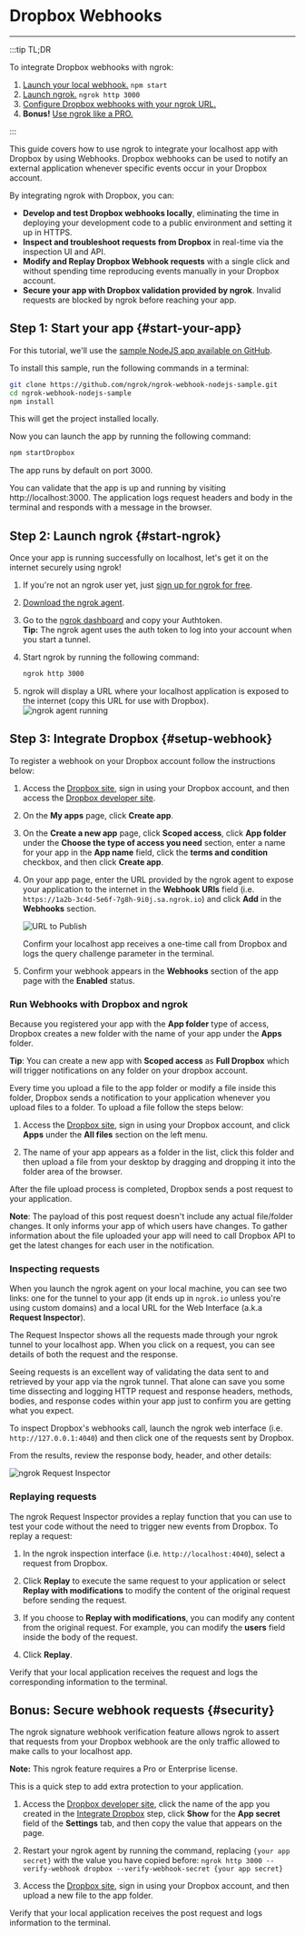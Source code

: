 # Dropbox Webhooks
------------

:::tip TL;DR

To integrate Dropbox webhooks with ngrok:
1. [Launch your local webhook.](#start-your-app) `npm start`
1. [Launch ngrok.](#start-ngrok) `ngrok http 3000`
1. [Configure Dropbox webhooks with your ngrok URL.](#setup-webhook)
1. **Bonus!** [Use ngrok like a PRO.](#security)

:::


This guide covers how to use ngrok to integrate your localhost app with Dropbox by using Webhooks.
Dropbox webhooks can be used to notify an external application whenever specific events occur in your Dropbox account. 

By integrating ngrok with Dropbox, you can:

- **Develop and test Dropbox webhooks locally**, eliminating the time in deploying your development code to a public environment and setting it up in HTTPS.
- **Inspect and troubleshoot requests from Dropbox** in real-time via the inspection UI and API.
- **Modify and Replay Dropbox Webhook requests** with a single click and without spending time reproducing events manually in your Dropbox account.
- **Secure your app with Dropbox validation provided by ngrok**. Invalid requests are blocked by ngrok before reaching your app.


## **Step 1**: Start your app {#start-your-app}

For this tutorial, we'll use the [sample NodeJS app available on GitHub](https://github.com/ngrok/ngrok-webhook-nodejs-sample). 

To install this sample, run the following commands in a terminal:

```bash
git clone https://github.com/ngrok/ngrok-webhook-nodejs-sample.git
cd ngrok-webhook-nodejs-sample
npm install
```

This will get the project installed locally.

Now you can launch the app by running the following command: 

```bash
npm startDropbox
```

The app runs by default on port 3000. 

You can validate that the app is up and running by visiting http://localhost:3000. The application logs request headers and body in the terminal and responds with a message in the browser.


## **Step 2**: Launch ngrok {#start-ngrok}

Once your app is running successfully on localhost, let's get it on the internet securely using ngrok! 

1. If you're not an ngrok user yet, just [sign up for ngrok for free](https://ngrok.com/signup).

1. [Download the ngrok agent](https://ngrok.com/download).

1. Go to the [ngrok dashboard](https://dashboard.ngrok.com) and copy your Authtoken. <br />
    **Tip:** The ngrok agent uses the auth token to log into your account when you start a tunnel.
    
1. Start ngrok by running the following command:
    ```bash
    ngrok http 3000
    ```

1. ngrok will display a URL where your localhost application is exposed to the internet (copy this URL for use with Dropbox).
    ![ngrok agent running](/img/integrations/launch_ngrok_tunnel.png)


## **Step 3**: Integrate Dropbox {#setup-webhook}

To register a webhook on your Dropbox account follow the instructions below:

1. Access the [Dropbox site](https://dropbox.com/), sign in using your Dropbox account, and then access the [Dropbox developer site](https://www.dropbox.com/developers/apps).

1. On the **My apps** page, click **Create app**.

1. On the **Create a new app** page, click **Scoped access**, click **App folder** under the **Choose the type of access you need** section, enter a name for your app in the **App name** field, click the **terms and condition** checkbox, and then click **Create app**.

1. On your app page, enter the URL provided by the ngrok agent to expose your application to the internet in the **Webhook URIs** field (i.e. `https://1a2b-3c4d-5e6f-7g8h-9i0j.sa.ngrok.io`) and click **Add** in the **Webhooks** section.

    ![URL to Publish](img/ngrok_url_configuration_dropbox.png)

    Confirm your localhost app receives a one-time call from Dropbox and logs the query challenge parameter in the terminal.

1. Confirm your webhook appears in the **Webhooks** section of the app page with the **Enabled** status.


### Run Webhooks with Dropbox and ngrok

Because you registered your app with the **App folder** type of access, Dropbox creates a new folder with the name of your app under the **Apps** folder.

**Tip**: You can create a new app with **Scoped access** as **Full Dropbox** which will trigger notifications on any folder on your dropbox account.

Every time you upload a file to the app folder or modify a file inside this folder, Dropbox sends a notification to your application whenever you upload files to a folder. To upload a file follow the steps below:

1. Access the [Dropbox site](https://dropbox.com/), sign in using your Dropbox account, and click **Apps** under the **All files** section on the left menu.

1. The name of your app appears as a folder in the list, click this folder and then upload a file from your desktop by dragging and dropping it into the folder area of the browser.

After the file upload process is completed, Dropbox sends a post request to your application.

**Note**: The payload of this post request doesn't include any actual file/folder changes. It only informs your app of which users have changes. To gather information about the file uploaded your app will need to call Dropbox API to get the latest changes for each user in the notification.


### Inspecting requests

When you launch the ngrok agent on your local machine, you can see two links: one for the tunnel to your app (it ends up in `ngrok.io` unless you're using custom domains) and a local URL for the Web Interface (a.k.a **Request Inspector**).

The Request Inspector shows all the requests made through your ngrok tunnel to your localhost app. When you click on a request, you can see details of both the request and the response.

Seeing requests is an excellent way of validating the data sent to and retrieved by your app via the ngrok tunnel. That alone can save you some time dissecting and logging HTTP request and response headers, methods, bodies, and response codes within your app just to confirm you are getting what you expect.

To inspect Dropbox's webhooks call, launch the ngrok web interface (i.e. `http://127.0.0.1:4040`) and then click one of the requests sent by Dropbox.

From the results, review the response body, header, and other details:

![ngrok Request Inspector](img/ngrok_introspection_dropbox_webhooks.png)


### Replaying requests

The ngrok Request Inspector provides a replay function that you can use to test your code without the need to trigger new events from Dropbox. To replay a request:

1. In the ngrok inspection interface (i.e. `http://localhost:4040`), select a request from Dropbox.

1. Click **Replay** to execute the same request to your application or select **Replay with modifications** to modify the content of the original request before sending the request.

1. If you choose to **Replay with modifications**, you can modify any content from the original request. For example, you can modify the **users** field inside the body of the request.

1. Click **Replay**.

Verify that your local application receives the request and logs the corresponding information to the terminal.


## **Bonus**: Secure webhook requests {#security}

The ngrok signature webhook verification feature allows ngrok to assert that requests from your Dropbox webhook are the only traffic allowed to make calls to your localhost app.

**Note:** This ngrok feature requires a Pro or Enterprise license.

This is a quick step to add extra protection to your application.

1. Access the [Dropbox developer site](https://www.dropbox.com/developers/apps), click the name of the app you created in the [Integrate Dropbox](#setup-webhook) step, click **Show** for the **App secret** field of the **Settings** tab, and then copy the value that appears on the page.

1. Restart your ngrok agent by running the command, replacing `{your app secret}` with the value you have copied before:
    `ngrok http 3000 --verify-webhook dropbox --verify-webhook-secret {your app secret}`

1. Access the [Dropbox site](https://dropbox.com/), sign in using your Dropbox account, and then upload a new file to the app folder.

Verify that your local application receives the post request and logs information to the terminal.

